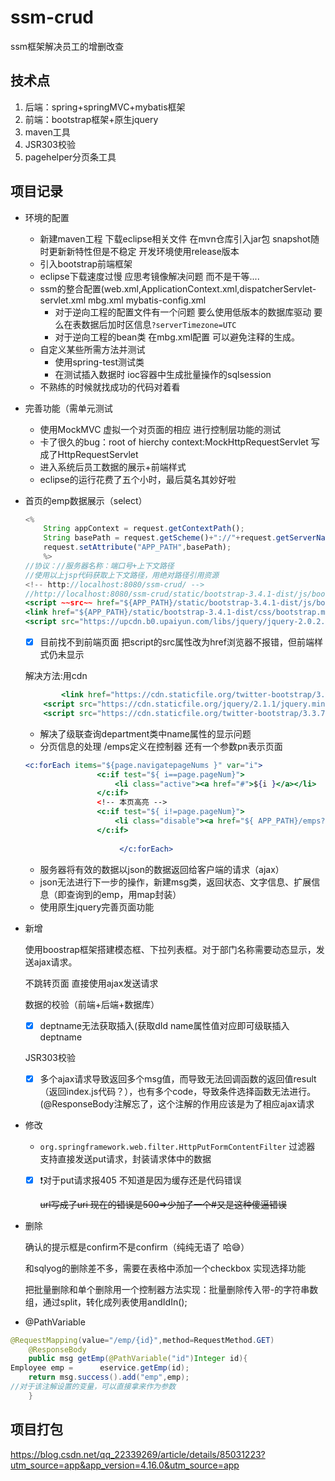 # ssm-crud
ssm框架解决员工的增删改查
## 技术点
1. 后端：spring+springMVC+mybatis框架
2. 前端：bootstrap框架+原生jquery
3. maven工具
4. JSR303校验
5. pagehelper分页条工具


## 项目记录
- 环境的配置
    - 新建maven工程 下载eclipse相关文件 在mvn仓库引入jar包 snapshot随时更新新特性但是不稳定 开发环境使用release版本
    - 引入bootstrap前端框架
    - eclipse下载速度过慢 应思考镜像解决问题 而不是干等....
    - ssm的整合配置(web.xml,ApplicationContext.xml,dispatcherServlet-servlet.xml mbg.xml mybatis-config.xml
        - 对于逆向工程的配置文件有一个问题 要么使用低版本的数据库驱动 要么在表数据后加时区信息`?serverTimezone=UTC`
        - 对于逆向工程的bean类 在mbg.xml配置 <commentGenerator><property name="suppressAllComments" value="true"/></commentGenerator>可以避免注释的生成。
    - 自定义某些所需方法并测试
        - 使用spring-test测试类
        - 在测试插入数据时 ioc容器中生成批量操作的sqlsession
    - 不熟练的时候就找成功的代码对着看
- 完善功能（需单元测试
    - 使用MockMVC 虚拟一个对页面的相应 进行控制层功能的测试
    - 卡了很久的bug：root of hierchy context:MockHttpRequestServlet 写成了HttpRequestServlet
    - 进入系统后员工数据的展示+前端样式
    - eclipse的运行花费了五个小时，最后莫名其妙好啦
- 首页的emp数据展示（select）
    
    ```jsx
    <%
    	String appContext = request.getContextPath();
    	String basePath = request.getScheme()+"://"+request.getServerName()+":"+request.getServerPort()+appContext;
    	request.setAttribute("APP_PATH",basePath);
    	%>
    //协议：//服务器名称：端口号+上下文路径
    //使用以上jsp代码获取上下文路径，用绝对路径引用资源 
    <!-- http://localhost:8080/ssm-crud/ -->
    //http://localhost:8080/ssm-crud/static/bootstrap-3.4.1-dist/js/bootstrap.min.js
    <script ~~src~~ href="${APP_PATH}/static/bootstrap-3.4.1-dist/js/bootstrap.min.js"></script>
    <link href="${APP_PATH}/static/bootstrap-3.4.1-dist/css/bootstrap.min.css"></link>
    <script src="https://upcdn.b0.upaiyun.com/libs/jquery/jquery-2.0.2.min.js"></script>
    ```
    
    - [x]  目前找不到前端页面 把script的src属性改为href浏览器不报错，但前端样式仍未显示
    
    解决方法:用cdn
    
    ```jsx
    		<link href="https://cdn.staticfile.org/twitter-bootstrap/3.3.7/css/bootstrap.min.css" rel="stylesheet">
    	<script src="https://cdn.staticfile.org/jquery/2.1.1/jquery.min.js"></script>
    	<script src="https://cdn.staticfile.org/twitter-bootstrap/3.3.7/js/bootstrap.min.js"></script>
    ```
    
    - 解决了级联查询department类中name属性的显示问题
    - 分页信息的处理 /emps定义在控制器 还有一个参数pn表示页面
    
    ```jsx
    <c:forEach items="${page.navigatepageNums }" var="i">
    				<c:if test="${ i==page.pageNum}">
      					<li class="active"><a href="#">${i }</a></li>
    				</c:if>
    				<!-- 本页高亮 -->
    				<c:if test="${ i!=page.pageNum}">
      					<li class="disable"><a href="${ APP_PATH}/emps?pn=${ i}">${i }</a></li>
    				</c:if>
    				
     					 </c:forEach>
    ```
    
    - 服务器将有效的数据以json的数据返回给客户端的请求（ajax）
    - json无法进行下一步的操作，新建msg类，返回状态、文字信息、扩展信息（即查询到的emp，用map封装）
    - 使用原生jquery完善页面功能
- 新增
    
    使用boostrap框架搭建模态框、下拉列表框。对于部门名称需要动态显示，发送ajax请求。
    
    不跳转页面 直接使用ajax发送请求
    
    数据的校验（前端+后端+数据库）
    
    - [x]  deptname无法获取插入(获取dId name属性值对应即可级联插入deptname
    
    JSR303校验
    
    - [x]  多个ajax请求导致返回多个msg值，而导致无法回调函数的返回值result（返回index.js代码？），也有多个code，导致条件选择函数无法进行。(@ResponseBody注解忘了，这个注解的作用应该是为了相应ajax请求
- 修改
    - `org.springframework.web.filter.HttpPutFormContentFilter` 过滤器 支持直接发送put请求，封装请求体中的数据
    - [x]  ❗对于put请求报405 不知道是因为缓存还是代码错误
        
        ~~url写成了uri 现在的错误是500⇒少加了一个#又是这种傻逼错误~~
        
- 删除
    
    确认的提示框是confirm不是confirm（纯纯无语了 哈😅）
    
    和sqlyog的删除差不多，需要在表格中添加一个checkbox 实现选择功能
    
    把批量删除和单个删除用一个控制器方法实现：批量删除传入带-的字符串数组，通过split，转化成列表使用andIdIn();
    
- @PathVariable

```java
@RequestMapping(value="/emp/{id}",method=RequestMethod.GET)
	@ResponseBody
	public msg getEmp(@PathVariable("id")Integer id){
Employee emp = 		eservice.getEmp(id);
	return msg.success().add("emp",emp);
//对于该注解设置的变量，可以直接拿来作为参数
	}
```

## 项目打包
https://blog.csdn.net/qq_22339269/article/details/85031223?utm_source=app&app_version=4.16.0&utm_source=app

